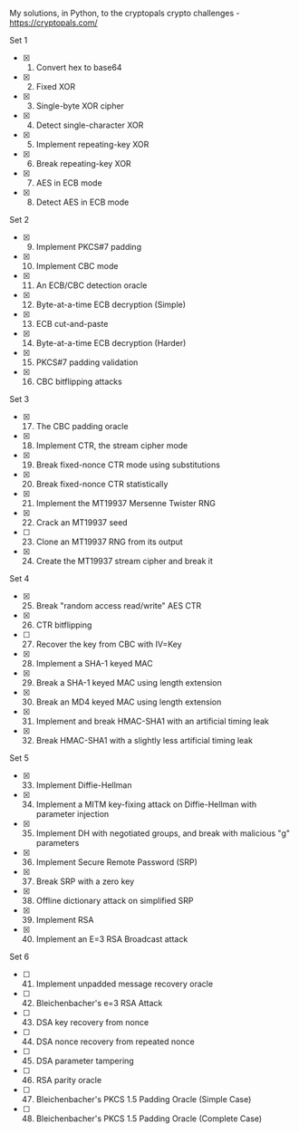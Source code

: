 My solutions, in Python, to the cryptopals crypto challenges - https://cryptopals.com/

Set 1

- [x] 1. Convert hex to base64
- [x] 2. Fixed XOR
- [x] 3. Single-byte XOR cipher
- [x] 4. Detect single-character XOR
- [x] 5. Implement repeating-key XOR
- [x] 6. Break repeating-key XOR
- [x] 7. AES in ECB mode
- [x] 8. Detect AES in ECB mode

Set 2

- [x] 9. Implement PKCS#7 padding
- [x] 10. Implement CBC mode
- [x] 11. An ECB/CBC detection oracle
- [x] 12. Byte-at-a-time ECB decryption (Simple)
- [x] 13. ECB cut-and-paste
- [x] 14. Byte-at-a-time ECB decryption (Harder)
- [x] 15. PKCS#7 padding validation
- [x] 16. CBC bitflipping attacks

Set 3

- [x] 17. The CBC padding oracle
- [x] 18. Implement CTR, the stream cipher mode
- [x] 19. Break fixed-nonce CTR mode using substitutions
- [x] 20. Break fixed-nonce CTR statistically
- [x] 21. Implement the MT19937 Mersenne Twister RNG
- [x] 22. Crack an MT19937 seed
- [ ] 23. Clone an MT19937 RNG from its output
- [x] 24. Create the MT19937 stream cipher and break it

Set 4

- [x] 25. Break "random access read/write" AES CTR
- [x] 26. CTR bitflipping
- [ ] 27. Recover the key from CBC with IV=Key
- [x] 28. Implement a SHA-1 keyed MAC
- [x] 29. Break a SHA-1 keyed MAC using length extension
- [x] 30. Break an MD4 keyed MAC using length extension
- [x] 31. Implement and break HMAC-SHA1 with an artificial timing leak
- [x] 32. Break HMAC-SHA1 with a slightly less artificial timing leak

Set 5

- [x] 33. Implement Diffie-Hellman
- [x] 34. Implement a MITM key-fixing attack on Diffie-Hellman with parameter injection
- [x] 35. Implement DH with negotiated groups, and break with malicious "g" parameters
- [x] 36. Implement Secure Remote Password (SRP)
- [x] 37. Break SRP with a zero key
- [x] 38. Offline dictionary attack on simplified SRP
- [x] 39. Implement RSA
- [x] 40. Implement an E=3 RSA Broadcast attack

Set 6

- [ ] 41. Implement unpadded message recovery oracle
- [ ] 42. Bleichenbacher's e=3 RSA Attack
- [ ] 43. DSA key recovery from nonce
- [ ] 44. DSA nonce recovery from repeated nonce
- [ ] 45. DSA parameter tampering
- [ ] 46. RSA parity oracle
- [ ] 47. Bleichenbacher's PKCS 1.5 Padding Oracle (Simple Case)
- [ ] 48. Bleichenbacher's PKCS 1.5 Padding Oracle (Complete Case)

